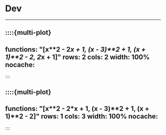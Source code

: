 # Dev


---


::::{multi-plot}
---
functions: "[x**2 - 2*x + 1, (x - 3)**2 + 1, (x + 1)**2 - 2, 2*x + 1]"
rows: 2
cols: 2
width: 100%
nocache:
---
::::


::::{multi-plot}
---
functions: "[x**2 - 2*x + 1, (x - 3)**2 + 1, (x + 1)**2 - 2]"
rows: 1
cols: 3
width: 100%
nocache:
---
::::

